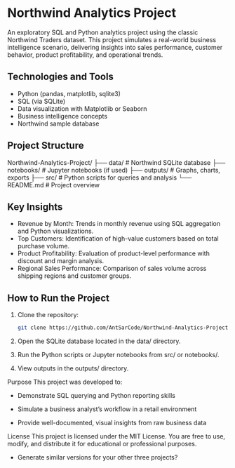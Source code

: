 # Northwind Analytics Project

An exploratory SQL and Python analytics project using the classic Northwind Traders dataset. This project simulates a real-world business intelligence scenario, delivering insights into sales performance, customer behavior, product profitability, and operational trends.

## Technologies and Tools

- Python (pandas, matplotlib, sqlite3)
- SQL (via SQLite)
- Data visualization with Matplotlib or Seaborn
- Business intelligence concepts
- Northwind sample database

## Project Structure

Northwind-Analytics-Project/
├── data/ # Northwind SQLite database
├── notebooks/ # Jupyter notebooks (if used)
├── outputs/ # Graphs, charts, exports
├── src/ # Python scripts for queries and analysis
└── README.md # Project overview


## Key Insights

- Revenue by Month: Trends in monthly revenue using SQL aggregation and Python visualizations.
- Top Customers: Identification of high-value customers based on total purchase volume.
- Product Profitability: Evaluation of product-level performance with discount and margin analysis.
- Regional Sales Performance: Comparison of sales volume across shipping regions and customer groups.

## How to Run the Project

1. Clone the repository:

   ```bash
   git clone https://github.com/AntSarCode/Northwind-Analytics-Project.git

2. Open the SQLite database located in the data/ directory.

3. Run the Python scripts or Jupyter notebooks from src/ or notebooks/.

4. View outputs in the outputs/ directory.

Purpose
This project was developed to:

  - Demonstrate SQL querying and Python reporting skills

  - Simulate a business analyst’s workflow in a retail environment

  - Provide well-documented, visual insights from raw business data

License
This project is licensed under the MIT License. You are free to use, modify, and distribute it for educational or professional purposes.
- Generate similar versions for your other three projects?
